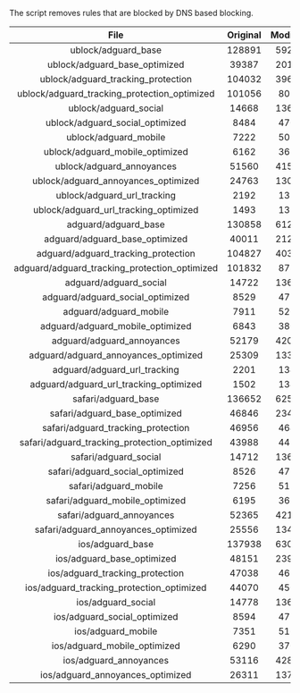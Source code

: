 The script removes rules that are blocked by DNS based blocking.


| File | Original | Modified |
|:----:|:-----:|:-----:|
| ublock/adguard_base | 128891 | 59234 |
| ublock/adguard_base_optimized | 39387 | 20149 |
| ublock/adguard_tracking_protection | 104032 | 39635 |
| ublock/adguard_tracking_protection_optimized | 101056 | 8061 |
| ublock/adguard_social | 14668 | 13606 |
| ublock/adguard_social_optimized | 8484 | 4704 |
| ublock/adguard_mobile | 7222 | 5081 |
| ublock/adguard_mobile_optimized | 6162 | 3632 |
| ublock/adguard_annoyances | 51560 | 41508 |
| ublock/adguard_annoyances_optimized | 24763 | 13071 |
| ublock/adguard_url_tracking | 2192 | 1335 |
| ublock/adguard_url_tracking_optimized | 1493 | 1332 |
| adguard/adguard_base | 130858 | 61264 |
| adguard/adguard_base_optimized | 40011 | 21207 |
| adguard/adguard_tracking_protection | 104827 | 40372 |
| adguard/adguard_tracking_protection_optimized | 101832 | 8782 |
| adguard/adguard_social | 14722 | 13665 |
| adguard/adguard_social_optimized | 8529 | 4750 |
| adguard/adguard_mobile | 7911 | 5262 |
| adguard/adguard_mobile_optimized | 6843 | 3806 |
| adguard/adguard_annoyances | 52179 | 42051 |
| adguard/adguard_annoyances_optimized | 25309 | 13366 |
| adguard/adguard_url_tracking | 2201 | 1343 |
| adguard/adguard_url_tracking_optimized | 1502 | 1340 |
| safari/adguard_base | 136652 | 62512 |
| safari/adguard_base_optimized | 46846 | 23446 |
| safari/adguard_tracking_protection | 46956 | 4645 |
| safari/adguard_tracking_protection_optimized | 43988 | 4498 |
| safari/adguard_social | 14712 | 13649 |
| safari/adguard_social_optimized | 8526 | 4737 |
| safari/adguard_mobile | 7256 | 5118 |
| safari/adguard_mobile_optimized | 6195 | 3663 |
| safari/adguard_annoyances | 52365 | 42160 |
| safari/adguard_annoyances_optimized | 25556 | 13447 |
| ios/adguard_base | 137938 | 63017 |
| ios/adguard_base_optimized | 48151 | 23950 |
| ios/adguard_tracking_protection | 47038 | 4653 |
| ios/adguard_tracking_protection_optimized | 44070 | 4506 |
| ios/adguard_social | 14778 | 13688 |
| ios/adguard_social_optimized | 8594 | 4758 |
| ios/adguard_mobile | 7351 | 5162 |
| ios/adguard_mobile_optimized | 6290 | 3704 |
| ios/adguard_annoyances | 53116 | 42803 |
| ios/adguard_annoyances_optimized | 26311 | 13763 |